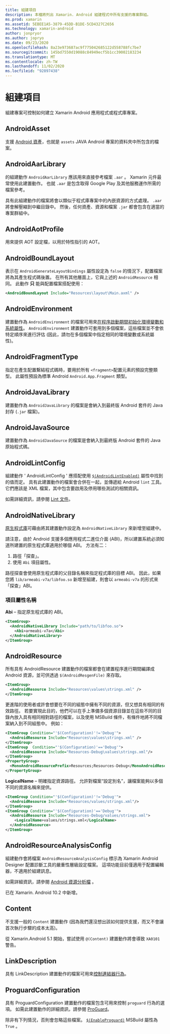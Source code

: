 ```yaml
---
title: 組建項目
description: 本檔將列出 Xamarin. Android 組建程式中所有支援的專案群組。
ms.prod: xamarin
ms.assetid: 5EBEE1A5-3879-45DD-B1DE-5CD4327C2656
ms.technology: xamarin-android
author: jonpryor
ms.author: jopryo
ms.date: 09/23/2020
ms.openlocfilehash: 8a23e973687ac9f775042685122d558788fc7be7
ms.sourcegitcommit: 145bd7550d19088c84949ecf5b1cc39002183234
ms.translationtype: MT
ms.contentlocale: zh-TW
ms.lasthandoff: 11/02/2020
ms.locfileid: "92897438"
---
```

# <a name="build-items"></a>組建項目

組建專案可控制如何建立 Xamarin Android 應用程式或程式庫專案。

## <a name="androidasset"></a>AndroidAsset

支援 [Android 資產](https://developer.android.com/guide/topics/resources/providing-resources#OriginalFiles)，也就是 `assets` JAVA Android 專案的資料夾中所包含的檔案。

## <a name="androidaarlibrary"></a>AndroidAarLibrary

的組建動作 `AndroidAarLibrary` 應該用來直接參考檔案 `.aar` 。 Xamarin 元件最常使用此建置動作。 也就 `.aar` 是包含取得 Google Play 及其他服務運作所需的檔案參考。

具有此組建動作的檔案將會以類似于程式庫專案中的內嵌資源的方式處理。 `.aar`將會解壓縮到中繼目錄中。 然後，任何資產、資源和檔案 `.jar` 都會包含在適當的專案群組中。

## <a name="androidaotprofile"></a>AndroidAotProfile

用來提供 AOT 設定檔，以用於特性指引的 AOT。

## <a name="androidboundlayout"></a>AndroidBoundLayout

表示在 `AndroidGenerateLayoutBindings` 屬性設定為 `false` 的情況下，配置檔案將為其產生程式碼後置。 在所有其他層面上，它與上述的 `AndroidResource` 相同。 此動作 **只** 能與配置檔案搭配使用：

```xml
<AndroidBoundLayout Include="Resources\layout\Main.axml" />
```

## <a name="androidenvironment"></a>AndroidEnvironment

建置動作為 `AndroidEnvironment` 的檔案可用來[在程序啟動期間初始化環境變數和系統屬性](~/android/deploy-test/environment.md)。
`AndroidEnvironment` 建置動作可套用到多個檔案，這些檔案並不會依特定順序來進行評估 (因此，請勿在多個檔案中指定相同的環境變數或系統屬性)。

## <a name="androidfragmenttype"></a>AndroidFragmentType

指定在產生配置繫結程式碼時，要用於所有 `<fragment>`配置元素的預設完整類型。 此屬性預設為標準 Android `Android.App.Fragment` 類型。

## <a name="androidjavalibrary"></a>AndroidJavaLibrary

建置動作為 `AndroidJavaLibrary` 的檔案是會納入到最終版 Android 套件的 Java 封存 (`.jar` 檔案)。

## <a name="androidjavasource"></a>AndroidJavaSource

建置動作為 `AndroidJavaSource` 的檔案是會納入到最終版 Android 套件的 Java 原始程式碼。

## <a name="androidlintconfig"></a>AndroidLintConfig

組建動作 ' AndroidLintConfig ' 應搭配使用 [`$(AndroidLintEnabled)`](~/android/deploy-test/building-apps/build-properties.md#androidlintenabled)
屬性中找到的值而定。 具有此建置動作的檔案會合併在一起，並傳遞給 Android `lint` 工具。 它們應該是 XML 檔案，其中包含要啟用及停用哪些測試的相關資訊。

如需詳細資訊，請參閱 [Lint 文件](https://developer.android.com/studio/write/lint)。

## <a name="androidnativelibrary"></a>AndroidNativeLibrary

[原生程式庫](~/android/platform/native-libraries.md)可藉由將其建置動作設定為 `AndroidNativeLibrary` 來新增至組建中。

請注意，由於 Android 支援多個應用程式二進位介面 (ABI)，所以建置系統必須知道所建置的原生程式庫適用於哪個 ABI。 方法有二：

1. 路徑「探查」。
2. 使用 `Abi` 項目屬性。

路徑探查會使用原生程式庫的父目錄名稱來指定程式庫的目標 ABI。 因此，如果您將 `lib/armeabi-v7a/libfoo.so` 新增至組建，則會以 `armeabi-v7a` 的形式來「探查」ABI。

### <a name="item-attribute-name"></a>項目屬性名稱

**Abi** &ndash; 指定原生程式庫的 ABI。

```xml
<ItemGroup>
  <AndroidNativeLibrary Include="path/to/libfoo.so">
    <Abi>armeabi-v7a</Abi>
  </AndroidNativeLibrary>
</ItemGroup>
```

## <a name="androidresource"></a>AndroidResource

所有具有 AndroidResource 建置動作的檔案都會在建置程序進行期間編譯成 Android 資源，並可供透過 `$(AndroidResgenFile)` 來存取。

```xml
<ItemGroup>
  <AndroidResource Include="Resources\values\strings.xml" />
</ItemGroup>
```

更進階的使用者或許會想要在不同的組態中擁有不同的資源，但又想具有相同的有效路徑。 若要實現此目的，他們可以在手上準備多個資源目錄並在這些不同的目錄內放入具有相同相對路徑的檔案，以及使用 MSBuild 條件，有條件地將不同檔案納入到不同組態中。 例如：

```xml
<ItemGroup Condition="'$(Configuration)'!='Debug'">
  <AndroidResource Include="Resources\values\strings.xml" />
</ItemGroup>
<ItemGroup  Condition="'$(Configuration)'=='Debug'">
  <AndroidResource Include="Resources-Debug\values\strings.xml"/>
</ItemGroup>
<PropertyGroup>
  <MonoAndroidResourcePrefix>Resources;Resources-Debug</MonoAndroidResourcePrefix>
</PropertyGroup>
```

**LogicalName** &ndash; 明確指定資源路徑。 允許對檔案&ldquo;設定別名&rdquo;，讓檔案能夠以多個不同的資源名稱來提供。

```xml
<ItemGroup Condition="'$(Configuration)'!='Debug'">
  <AndroidResource Include="Resources/values/strings.xml"/>
</ItemGroup>
<ItemGroup Condition="'$(Configuration)'=='Debug'">
  <AndroidResource Include="Resources-Debug/values/strings.xml">
    <LogicalName>values/strings.xml</LogicalName>
  </AndroidResource>
</ItemGroup>
```

## <a name="androidresourceanalysisconfig"></a>AndroidResourceAnalysisConfig

組建動作會將檔案 `AndroidResourceAnalysisConfig` 標示為 Xamarin Android Designer 配置診斷工具的嚴重性層級設定檔案。 這項功能目前僅適用于配置編輯器，不適用於組建訊息。

如需詳細資訊，請參閱 [Android 資源分析檔](../../user-interface/android-designer/diagnostics.md) 。

已在 Xamarin. Android 10.2 中新增。

## <a name="content"></a>Content

不支援一般的 `Content` 建置動作 (因為我們還沒想出該如何提供支援，而又不會讓首次執行步驟的成本太高)。

從 Xamarin.Android 5.1 開始，嘗試使用 `@(Content)` 建置動作將會導致 `XA0101` 警告。

## <a name="linkdescription"></a>LinkDescription

具有 LinkDescription 建置動作的檔案可用來[控制連結器行為](~/cross-platform/deploy-test/linker.md)。

## <a name="proguardconfiguration"></a>ProguardConfiguration

具有 ProguardConfiguration 建置動作的檔案包含可用來控制 `proguard` 行為的選項。 如需此建置動作的詳細資訊，請參閱 [ProGuard](~/android/deploy-test/release-prep/proguard.md)。

除非有下列情況，否則會忽略這些檔案。 [`$(EnableProguard)`](~/android/deploy-test/building-apps/build-properties.md#enableproguard)
MSBuild 屬性為 `True` 。
